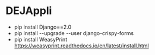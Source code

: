 # DEJAppli

* pip install Django==2.0
* pip install --upgrade --user django-crispy-forms
* pip install WeasyPrint
https://weasyprint.readthedocs.io/en/latest/install.html
